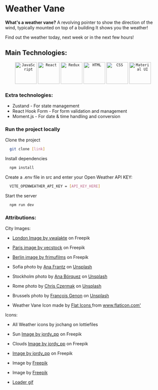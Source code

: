 # Weather Vane

**What's a weather vane?**
A revolving pointer to show the direction of the wind, typically mounted on top of a building
It shows you the weather!

Find out the weather today, next week or in the next few hours!

## Main Technologies:

<div align="center">
	<code><img width="70" src="https://user-images.githubusercontent.com/25181517/117447155-6a868a00-af3d-11eb-9cfe-245df15c9f3f.png" alt="JavaScript" title="JavaScript"/></code>
    <code><img width="70" src="https://user-images.githubusercontent.com/25181517/183897015-94a058a6-b86e-4e42-a37f-bf92061753e5.png" alt="React" title="React"/></code>
	<code><img width="70" src="https://user-images.githubusercontent.com/25181517/187896150-cc1dcb12-d490-445c-8e4d-1275cd2388d6.png" alt="Redux" title="Redux"/></code>
	<code><img width="70" src="https://user-images.githubusercontent.com/25181517/192158954-f88b5814-d510-4564-b285-dff7d6400dad.png" alt="HTML" title="HTML"/></code>
	<code><img width="70" src="https://user-images.githubusercontent.com/25181517/183898674-75a4a1b1-f960-4ea9-abcb-637170a00a75.png" alt="CSS" title="CSS"/></code>
	<code><img width="70" src="https://user-images.githubusercontent.com/25181517/189716630-fe6c084c-6c66-43af-aa49-64c8aea4a5c2.png" alt="Material UI" title="Material UI"/></code>
        
</div>

### Extra technologies:

-   Zustand - For state management
-   React Hook Form - For form validation and management
-   Moment.js - For date & time handling and conversion

### Run the project locally

Clone the project

```bash
  git clone [link]
```

Install dependencies

```bash
  npm install
```

Create a .env file in src and enter your Open Weather API KEY:

```bash
  VITE_OPENWEATHER_API_KEY = [API_KEY_HERE]
```

Start the server

```bash
  npm run dev
```

### Attributions:

City Images:

-   <a href="https://www.freepik.com/free-photo/panoramic-view-big-ben-london-sunset-uk_10590324.htm#query=London&position=1&from_view=search&track=sph">London Image by vwalakte</a> on Freepik

-   <a href="https://www.freepik.com/free-photo/sunset-illuminates-famous-city-skyline-romantic-view-generated-by-ai_41481470.htm#query=Paris%20skyline&position=1&from_view=search&track=ais">Paris image by vecstock</a> on Freepik

-   <a href="https://www.freepik.com/free-photo/aerial-drone-view-berlin-germany_36701659.htm#query=berlin&position=6&from_view=search&track=sph">Berlin image by frimufilms</a> on Freepik

-   Sofia photo by <a href="https://unsplash.com/@anafrantz?utm_source=unsplash&utm_medium=referral&utm_content=creditCopyText">Ana Frantz</a> on <a href="https://unsplash.com/photos/GP13ZPV6cz8?utm_source=unsplash&utm_medium=referral&utm_content=creditCopyText">Unsplash</a>

-   Stockholm photo by <a href="https://unsplash.com/@anabg1?utm_source=unsplash&utm_medium=referral&utm_content=creditCopyText">Ana Bórquez</a> on <a href="https://unsplash.com/photos/uF4PfwZPOR8?utm_source=unsplash&utm_medium=referral&utm_content=creditCopyText">Unsplash</a>

-   Rome photo by <a href="https://unsplash.com/@chris_czermak?utm_source=unsplash&utm_medium=referral&utm_content=creditCopyText">Chris Czermak</a> on <a href="https://unsplash.com/photos/7ybKmhDTcz0?utm_source=unsplash&utm_medium=referral&utm_content=creditCopyText">Unsplash</a>

-   Brussels photo by <a href="https://unsplash.com/@genon2?utm_source=unsplash&utm_medium=referral&utm_content=creditCopyText">François Genon</a> on <a href="https://unsplash.com/photos/TUthZjfR3Ps?utm_source=unsplash&utm_medium=referral&utm_content=creditCopyText">Unsplash</a>

-   <div> Weather Vane Icon made by <a href="https://www.flaticon.com/authors/flat-icons" title="Flat Icons"> Flat Icons </a> from <a href="https://www.flaticon.com/" title="Flaticon">www.flaticon.com'</a></div>

Icons:

-   All Weather icons by <a hrec='https://lottiefiles.com/vdr0uy2wwsoljqtc'>jochang on lottiefiles</a>

-   Sun <a href="https://www.freepik.com/free-psd/3d-sun-icon_13908003.htm#query=sun%20icon%203d&position=1&from_view=search&track=ais">Image by jordy_pp</a> on Freepik
-   Clouds <a href="https://www.freepik.com/free-psd/3d-cloud-icon_13908005.htm#query=small%20clouds%203d&position=2&from_view=search&track=ais">Image by jordy_pp</a> on Freepik
-   <a href="https://www.freepik.com/free-psd/3d-rainy-icon_13908006.htm#&position=37&from_view=author?sign-up=google">Image by jordy_pp</a> on Freepik
-   Image by <a href="https://www.freepik.com/free-psd/videogame-gold-lightning-icon-pack_33417980.htm#query=lightning&position=3&from_view=search&track=sph">Freepik</a>
-   Image by <a href="https://www.freepik.com/free-psd/snowflakes-elements-isolated_44990863.htm#query=snow%20flake&position=0&from_view=search&track=ais">Freepik</a>

-   <a href="https://gifer.com/en/PVYD">Loader gif</a>
